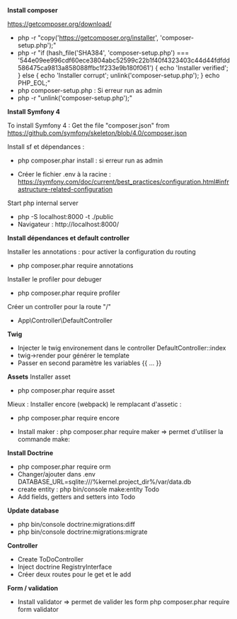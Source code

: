 **Install composer**

https://getcomposer.org/download/
- php -r "copy('https://getcomposer.org/installer', 'composer-setup.php');"
- php -r "if (hash_file('SHA384', 'composer-setup.php') === '544e09ee996cdf60ece3804abc52599c22b1f40f4323403c44d44fdfdd586475ca9813a858088ffbc1f233e9b180f061') { echo 'Installer verified'; } else { echo 'Installer corrupt'; unlink('composer-setup.php'); } echo PHP_EOL;"
- php composer-setup.php : Si erreur run as admin
- php -r "unlink('composer-setup.php');"

**Install Symfony 4**

To install Symfony 4 : Get the file "composer.json" from https://github.com/symfony/skeleton/blob/4.0/composer.json

Install sf et dépendances :
- php composer.phar install : si erreur run as admin
 
- Créer le fichier .env à la racine : https://symfony.com/doc/current/best_practices/configuration.html#infrastructure-related-configuration

Start php internal server
- php -S localhost:8000 -t ./public 
- Navigateur : http://localhost:8000/

**Install dépendances et default controller**

Installer les annotations : pour activer la configuration du routing
- php composer.phar require annotations

Installer le profiler pour debuger
- php composer.phar require profiler

Créer un controller pour la route "/"
- App\Controller\DefaultController

**Twig**

- Injecter le twig environement dans le controller DefaultController::index
- twig->render pour générer le template
- Passer en second paramètre les variables {{ ... }}

**Assets**
Installer asset
- php composer.phar require asset

Mieux : Installer encore (webpack) le remplacant d'assetic :
- php composer.phar require encore



- Install maker : php composer.phar require maker => permet d'utiliser la commande make:

**Install Doctrine**
- php composer.phar require orm
- Changer/ajouter dans .env
    DATABASE_URL=sqlite:///%kernel.project_dir%/var/data.db
- create entity : php bin/console make:entity Todo
- Add fields, getters and setters into Todo 

**Update database**
- php bin/console doctrine:migrations:diff
- php bin/console doctrine:migrations:migrate

**Controller**
- Create ToDoController
- Inject doctrine RegistryInterface
- Créer deux routes pour le get et le add

**Form / validation**
- Install validator => permet de valider les form
    php composer.phar require form validator 

